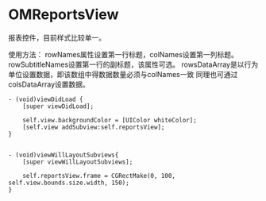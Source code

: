 # OMReportsView

报表控件，目前样式比较单一。

使用方法：
rowNames属性设置第一行标题，colNames设置第一列标题。
rowSubtitleNames设置第一行的副标题，该属性可选。
rowsDataArray是以行为单位设置数据，即该数组中得数据数量必须与colNames一致
同理也可通过colsDataArray设置数据。
```
- (void)viewDidLoad {
    [super viewDidLoad];

    self.view.backgroundColor = [UIColor whiteColor];
    [self.view addSubview:self.reportsView];
}


- (void)viewWillLayoutSubviews{
    [super viewWillLayoutSubviews];

    self.reportsView.frame = CGRectMake(0, 100, self.view.bounds.size.width, 150);
}

